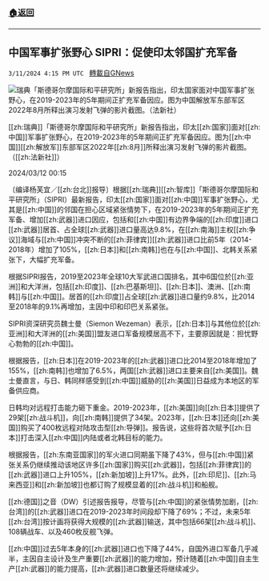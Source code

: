 ###  [:house:返回](README.md)
---


## 中国军事扩张野心 SIPRI：促使印太邻国扩充军备
`3/11/2024 4:15 PM UTC ` [轉載自GNews](https://gnews.org/articles/2385304)

![瑞典「斯德哥尔摩国际和平研究所」新报告指出，印太国家面对中国军事扩张野心，在2019-2023年的5年期间正扩充军备因应。图为中国解放军东部军区2022年8月所释出演习发射飞弹的影片截图。（法新社）](https://img.ltn.com.tw/Upload/news/600/2024/03/11/4604597_1_1.jpg "瑞典「斯德哥尔摩国际和平研究所」新报告指出，印太国家面对中国军事扩张野心，在2019-2023年的5年期间正扩充军备因应。图为中国解放军东部军区2022年8月所释出演习发射飞弹的影片截图。（法新社）")

[[zh:瑞典]]「斯德哥尔摩国际和平研究所」新报告指出，印太[[zh:国家]]面对[[zh:中国]]军事扩张野心，在2019-2023年的5年期间正扩充军备因应。图为[[zh:中国]][[zh:解放军]]东部军区2022年[[zh:8月]]所释出演习发射飞弹的影片截图。（[[zh:法新社]]）

2024/03/12 00:15

〔编译杨芙宜／[[zh:台北]]报导〕根据[[zh:瑞典]][[zh:智库]]「斯德哥尔摩国际和平研究所」（SIPRI）最新报告，印太[[zh:国家]]面对[[zh:中国]]军事扩张野心，尤其是[[zh:中国]]的邻国在担心区域紧张情势下，在2019-2023年的5年期间正扩充军备、增加[[zh:武器]]进口因应，包括和[[zh:中国]]有边界争端的[[zh:印度]]进口[[zh:武器]]居首、占全球[[zh:武器]]进口量高达9.8%，在[[zh:南海]]主权[[zh:争议]]海域与[[zh:中国]]冲突不断的[[zh:菲律宾]][[zh:武器]]进口比前5年（2014-2018年）增加了105%，[[zh:日本]]和[[zh:南韩]]也在与[[zh:中国]]、北韩关系紧张下，大幅扩充军备。

根据SIPRI报告，2019至2023年全球10大军武进口国排名，其中6国位於[[zh:亚洲]]和大洋洲，包括[[zh:印度]]、[[zh:巴基斯坦]]、[[zh:日本]]、澳洲、[[zh:南韩]]与[[zh:中国]]。居首的[[zh:印度]]占全球[[zh:武器]]进口量约9.8%，比2014至2018年的9.1%再增加，主因中印和印巴关系紧张。

SIPRI资深研究员魏士曼（Siemon Wezeman）表示，[[zh:日本]]与其他位於[[zh:亚洲]]和大洋洲的[[zh:美国]]盟友进口军备规模居高不下，主要原因就是：担忧野心勃勃的[[zh:中国]]。

根据报告，[[zh:日本]]在2019-2023年的[[zh:武器]]进口比2014至2018年增加了155%，[[zh:南韩]]也增加了6.5%，两国[[zh:武器]]进口主要来自[[zh:美国]]。魏士曼直言，与日、韩同样感受到[[zh:中国]]威胁的[[zh:美国]]日益成为本地区的军备供应商。

日韩均对远程打击能力砸下重金。2019-2023年，[[zh:美国]]向[[zh:日本]]提供了29架[[zh:战斗机]]，向[[zh:南韩]]提供了34架。2023年，[[zh:日本]]还向[[zh:美国]]购买了400枚远程对陆攻击型[[zh:导弹]]。报告说，这些将首次赋予[[zh:日本]]打击深入[[zh:中国]]内陆或者北韩目标的能力。

根据报告，[[zh:东南亚国家]]的军火进口同期虽下降了43%，但与[[zh:中国]]紧张关系仍继续推动该地区许多[[zh:国家]]购买[[zh:武器]]，包括[[zh:菲律宾]]的[[zh:武器]]进口上升105%，[[zh:新加坡]]上升17%。此外，[[zh:印尼]]、[[zh:马来西亚]]和[[zh:新加坡]]也都订购了规模显着的[[zh:战斗机]]和船舰。

[[zh:德国]]之音（DW）引述报告报导，尽管与[[zh:中国]]的紧张情势加剧，[[zh:台湾]]的[[zh:武器]]进口在2019-2023年时间段却下降了69%；不过，未来5年[[zh:台湾]]按计画将获得大规模的[[zh:武器]]输送，其中包括66架[[zh:战斗机]]、108辆战车、以及460枚反舰飞弹。

[[zh:中国]]过去5年本身的[[zh:武器]]进口也下降了44%，自国外进口军备几乎减半，主因自主设计及生产重要[[zh:武器]]的能力增加，预计随着[[zh:中国]]自主生产[[zh:武器]]的能力提高，[[zh:武器]]进口数量还将继续减少。
